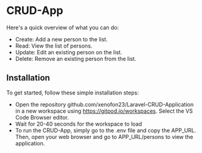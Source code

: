 
# CRUD-App

 Here's a quick overview of what you can do:

  - Create: Add a new person to the list.
  - Read: View the list of persons.
  - Update: Edit an existing person on the list.
  - Delete: Remove an existing person from the list.


## Installation

To get started, follow these simple installation steps:
- Open the repository github.com/xenofon23/Laravel-CRUD-Application in a new workspace using https://gitpod.io/workspaces.
   Select the VS Code Browser editor.
- Wait for 20-40 seconds for the workspace to load
- To run the CRUD-App, simply go to the .env file and copy the APP_URL. Then, open your web browser and go to APP_URL/persons to view the application.

    
